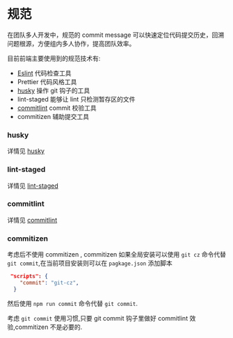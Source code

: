 # 规范

在团队多人开发中，规范的 commit message 可以快速定位代码提交历史，回溯问题根源，方便组内多人协作，提高团队效率。

目前前端主要使用到的规范技术有:

- [Eslint](https://cn.eslint.org/docs/user-guide/command-line-interface#options) 代码检查工具
- Prettier 代码风格工具
- [husky](https://github.com/typicode/husky#readme) 操作 git 钩子的工具
- lint-staged 能够让 lint 只检测暂存区的文件
- [commitlint](https://commitlint.js.org/#/) commit 校验工具
- commitizen 辅助提交工具

### husky

详情见 [husky](./git.html#husky)

### lint-staged

详情见 [lint-staged](./git.html#lint-staged)

### commitlint

详情见 [commitlint](./git.html#commitlint)

### commitizen

考虑后不使用 commitizen , commitizen 如果全局安装可以使用 `git cz` 命令代替 `git commit`,在当前项目安装则可以在 `pagkage.json` 添加脚本

```json
 "scripts": {
    "commit": "git-cz",
  }
```

然后使用 `npm run commit` 命令代替 `git commit`.

考虑 `git commit` 使用习惯,只要 git commit 钩子里做好 commitlint 效验,commitizen 不是必要的.
